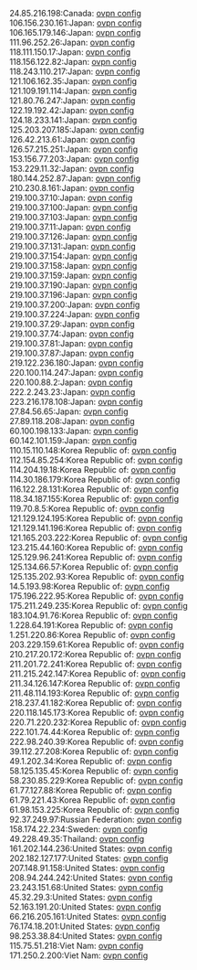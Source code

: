 24.85.216.198:Canada: [ovpn config](vpn/24_85_216_198.ovpn)  
106.156.230.161:Japan: [ovpn config](vpn/106_156_230_161.ovpn)  
106.165.179.146:Japan: [ovpn config](vpn/106_165_179_146.ovpn)  
111.96.252.26:Japan: [ovpn config](vpn/111_96_252_26.ovpn)  
118.111.150.17:Japan: [ovpn config](vpn/118_111_150_17.ovpn)  
118.156.122.82:Japan: [ovpn config](vpn/118_156_122_82.ovpn)  
118.243.110.217:Japan: [ovpn config](vpn/118_243_110_217.ovpn)  
121.106.162.35:Japan: [ovpn config](vpn/121_106_162_35.ovpn)  
121.109.191.114:Japan: [ovpn config](vpn/121_109_191_114.ovpn)  
121.80.76.247:Japan: [ovpn config](vpn/121_80_76_247.ovpn)  
122.19.192.42:Japan: [ovpn config](vpn/122_19_192_42.ovpn)  
124.18.233.141:Japan: [ovpn config](vpn/124_18_233_141.ovpn)  
125.203.207.185:Japan: [ovpn config](vpn/125_203_207_185.ovpn)  
126.42.213.61:Japan: [ovpn config](vpn/126_42_213_61.ovpn)  
126.57.215.251:Japan: [ovpn config](vpn/126_57_215_251.ovpn)  
153.156.77.203:Japan: [ovpn config](vpn/153_156_77_203.ovpn)  
153.229.11.32:Japan: [ovpn config](vpn/153_229_11_32.ovpn)  
180.144.252.87:Japan: [ovpn config](vpn/180_144_252_87.ovpn)  
210.230.8.161:Japan: [ovpn config](vpn/210_230_8_161.ovpn)  
219.100.37.10:Japan: [ovpn config](vpn/219_100_37_10.ovpn)  
219.100.37.100:Japan: [ovpn config](vpn/219_100_37_100.ovpn)  
219.100.37.103:Japan: [ovpn config](vpn/219_100_37_103.ovpn)  
219.100.37.11:Japan: [ovpn config](vpn/219_100_37_11.ovpn)  
219.100.37.126:Japan: [ovpn config](vpn/219_100_37_126.ovpn)  
219.100.37.131:Japan: [ovpn config](vpn/219_100_37_131.ovpn)  
219.100.37.154:Japan: [ovpn config](vpn/219_100_37_154.ovpn)  
219.100.37.158:Japan: [ovpn config](vpn/219_100_37_158.ovpn)  
219.100.37.159:Japan: [ovpn config](vpn/219_100_37_159.ovpn)  
219.100.37.190:Japan: [ovpn config](vpn/219_100_37_190.ovpn)  
219.100.37.196:Japan: [ovpn config](vpn/219_100_37_196.ovpn)  
219.100.37.200:Japan: [ovpn config](vpn/219_100_37_200.ovpn)  
219.100.37.224:Japan: [ovpn config](vpn/219_100_37_224.ovpn)  
219.100.37.29:Japan: [ovpn config](vpn/219_100_37_29.ovpn)  
219.100.37.74:Japan: [ovpn config](vpn/219_100_37_74.ovpn)  
219.100.37.81:Japan: [ovpn config](vpn/219_100_37_81.ovpn)  
219.100.37.87:Japan: [ovpn config](vpn/219_100_37_87.ovpn)  
219.122.236.180:Japan: [ovpn config](vpn/219_122_236_180.ovpn)  
220.100.114.247:Japan: [ovpn config](vpn/220_100_114_247.ovpn)  
220.100.88.2:Japan: [ovpn config](vpn/220_100_88_2.ovpn)  
222.2.243.23:Japan: [ovpn config](vpn/222_2_243_23.ovpn)  
223.216.178.108:Japan: [ovpn config](vpn/223_216_178_108.ovpn)  
27.84.56.65:Japan: [ovpn config](vpn/27_84_56_65.ovpn)  
27.89.118.208:Japan: [ovpn config](vpn/27_89_118_208.ovpn)  
60.100.198.133:Japan: [ovpn config](vpn/60_100_198_133.ovpn)  
60.142.101.159:Japan: [ovpn config](vpn/60_142_101_159.ovpn)  
110.15.110.148:Korea Republic of: [ovpn config](vpn/110_15_110_148.ovpn)  
112.154.85.254:Korea Republic of: [ovpn config](vpn/112_154_85_254.ovpn)  
114.204.19.18:Korea Republic of: [ovpn config](vpn/114_204_19_18.ovpn)  
114.30.186.179:Korea Republic of: [ovpn config](vpn/114_30_186_179.ovpn)  
116.122.28.131:Korea Republic of: [ovpn config](vpn/116_122_28_131.ovpn)  
118.34.187.155:Korea Republic of: [ovpn config](vpn/118_34_187_155.ovpn)  
119.70.8.5:Korea Republic of: [ovpn config](vpn/119_70_8_5.ovpn)  
121.129.124.195:Korea Republic of: [ovpn config](vpn/121_129_124_195.ovpn)  
121.129.141.196:Korea Republic of: [ovpn config](vpn/121_129_141_196.ovpn)  
121.165.203.222:Korea Republic of: [ovpn config](vpn/121_165_203_222.ovpn)  
123.215.44.160:Korea Republic of: [ovpn config](vpn/123_215_44_160.ovpn)  
125.129.96.241:Korea Republic of: [ovpn config](vpn/125_129_96_241.ovpn)  
125.134.66.57:Korea Republic of: [ovpn config](vpn/125_134_66_57.ovpn)  
125.135.202.93:Korea Republic of: [ovpn config](vpn/125_135_202_93.ovpn)  
14.5.193.98:Korea Republic of: [ovpn config](vpn/14_5_193_98.ovpn)  
175.196.222.95:Korea Republic of: [ovpn config](vpn/175_196_222_95.ovpn)  
175.211.249.235:Korea Republic of: [ovpn config](vpn/175_211_249_235.ovpn)  
183.104.91.76:Korea Republic of: [ovpn config](vpn/183_104_91_76.ovpn)  
1.228.64.191:Korea Republic of: [ovpn config](vpn/1_228_64_191.ovpn)  
1.251.220.86:Korea Republic of: [ovpn config](vpn/1_251_220_86.ovpn)  
203.229.159.61:Korea Republic of: [ovpn config](vpn/203_229_159_61.ovpn)  
210.217.20.172:Korea Republic of: [ovpn config](vpn/210_217_20_172.ovpn)  
211.201.72.241:Korea Republic of: [ovpn config](vpn/211_201_72_241.ovpn)  
211.215.242.147:Korea Republic of: [ovpn config](vpn/211_215_242_147.ovpn)  
211.34.126.147:Korea Republic of: [ovpn config](vpn/211_34_126_147.ovpn)  
211.48.114.193:Korea Republic of: [ovpn config](vpn/211_48_114_193.ovpn)  
218.237.41.182:Korea Republic of: [ovpn config](vpn/218_237_41_182.ovpn)  
220.118.145.173:Korea Republic of: [ovpn config](vpn/220_118_145_173.ovpn)  
220.71.220.232:Korea Republic of: [ovpn config](vpn/220_71_220_232.ovpn)  
222.101.74.44:Korea Republic of: [ovpn config](vpn/222_101_74_44.ovpn)  
222.98.240.39:Korea Republic of: [ovpn config](vpn/222_98_240_39.ovpn)  
39.112.27.208:Korea Republic of: [ovpn config](vpn/39_112_27_208.ovpn)  
49.1.202.34:Korea Republic of: [ovpn config](vpn/49_1_202_34.ovpn)  
58.125.135.45:Korea Republic of: [ovpn config](vpn/58_125_135_45.ovpn)  
58.230.85.229:Korea Republic of: [ovpn config](vpn/58_230_85_229.ovpn)  
61.77.127.88:Korea Republic of: [ovpn config](vpn/61_77_127_88.ovpn)  
61.79.221.43:Korea Republic of: [ovpn config](vpn/61_79_221_43.ovpn)  
61.98.153.225:Korea Republic of: [ovpn config](vpn/61_98_153_225.ovpn)  
92.37.249.97:Russian Federation: [ovpn config](vpn/92_37_249_97.ovpn)  
158.174.22.234:Sweden: [ovpn config](vpn/158_174_22_234.ovpn)  
49.228.49.35:Thailand: [ovpn config](vpn/49_228_49_35.ovpn)  
161.202.144.236:United States: [ovpn config](vpn/161_202_144_236.ovpn)  
202.182.127.177:United States: [ovpn config](vpn/202_182_127_177.ovpn)  
207.148.91.158:United States: [ovpn config](vpn/207_148_91_158.ovpn)  
208.94.244.242:United States: [ovpn config](vpn/208_94_244_242.ovpn)  
23.243.151.68:United States: [ovpn config](vpn/23_243_151_68.ovpn)  
45.32.29.3:United States: [ovpn config](vpn/45_32_29_3.ovpn)  
52.163.191.20:United States: [ovpn config](vpn/52_163_191_20.ovpn)  
66.216.205.161:United States: [ovpn config](vpn/66_216_205_161.ovpn)  
76.174.18.201:United States: [ovpn config](vpn/76_174_18_201.ovpn)  
98.253.38.84:United States: [ovpn config](vpn/98_253_38_84.ovpn)  
115.75.51.218:Viet Nam: [ovpn config](vpn/115_75_51_218.ovpn)  
171.250.2.200:Viet Nam: [ovpn config](vpn/171_250_2_200.ovpn)  
